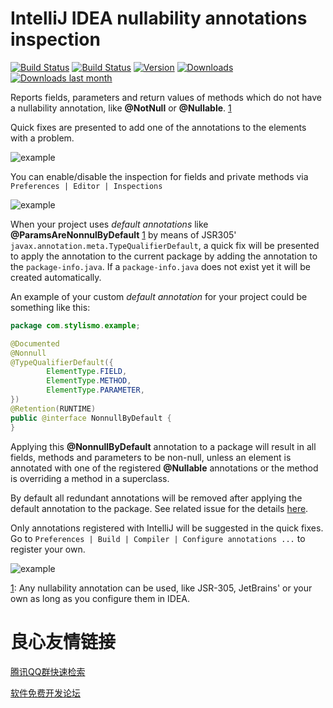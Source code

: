# IntelliJ IDEA nullability annotations inspection

[![Build Status][circleci-img]][circleci-link]
[![Build Status][travis-img]][travis-link]
[![Version][version-img]][plugin-link]
[![Downloads][downloads-img]][plugin-link]
[![Downloads last month][downloads-lm-img]][plugin-link]

Reports fields, parameters and return values of methods which do not have a nullability annotation, 
like **@NotNull** or **@Nullable**. [1](#fn1) 

Quick fixes are presented to add one of the annotations to the elements with a problem.

![example](example.png)

You can enable/disable the inspection for fields and private methods via ```Preferences | Editor | Inspections```

![example](example-configure-inspection.png)

When your project uses *default annotations* like **@ParamsAreNonnulByDefault** [1](#fn1) 
by means of JSR305' ```javax.annotation.meta.TypeQualifierDefault```, a quick fix will be presented to apply 
the annotation to the current package by adding the annotation to the ```package-info.java```.
If a ```package-info.java``` does not exist yet it will be created automatically.

An example of your custom *default annotation* for your project could be something like this:
```java
package com.stylismo.example;

@Documented
@Nonnull
@TypeQualifierDefault({
        ElementType.FIELD,
        ElementType.METHOD,
        ElementType.PARAMETER,
})
@Retention(RUNTIME)
public @interface NonnullByDefault {
}
```

Applying this **@NonnullByDefault** annotation to a package will result in all fields, methods and parameters to be 
non-null, unless an element is annotated with one of the registered **@Nullable** annotations or the method is 
overriding a method in a superclass.
 
By default all redundant annotations will be removed after applying the default annotation to the package. 
See related issue for the details [here](https://github.com/stylismo/nullability-annotations-inspection/issues/1). 

Only annotations registered with IntelliJ will be suggested in the quick fixes.
Go to ```Preferences | Build | Compiler | Configure annotations ...``` to register your own.

![example](example-configure-annotations.png)


[1](): 
Any nullability annotation can be used, like JSR-305, JetBrains' or your own as long as you configure them in IDEA.

[circleci-img]:         https://circleci.com/gh/stylismo/nullability-annotations-inspection.svg?style=shield
[circleci-link]:        https://circleci.com/gh/stylismo/nullability-annotations-inspection
[travis-img]:           https://travis-ci.org/stylismo/nullability-annotations-inspection.svg
[travis-link]:          https://travis-ci.org/stylismo/nullability-annotations-inspection
[version-img]:          http://phpstorm.espend.de/badge/9418/version
[downloads-img]:        http://phpstorm.espend.de/badge/9418/downloads
[downloads-lm-img]:     http://phpstorm.espend.de/badge/9418/last-month
[plugin-link]:          https://plugins.jetbrains.com/plugin/9418

 # 良心友情链接

[腾讯QQ群快速检索](http://u.720life.cn/s/8cf73f7c)

[软件免费开发论坛](http://u.720life.cn/s/bbb01dc0)
